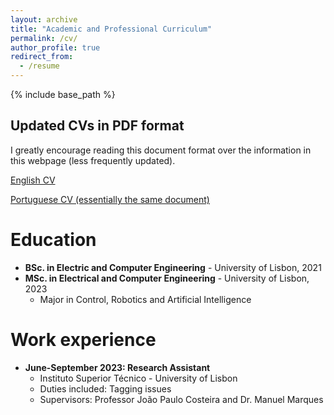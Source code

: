 ```yaml
---
layout: archive
title: "Academic and Professional Curriculum"
permalink: /cv/
author_profile: true
redirect_from:
  - /resume
---
```


{% include base_path %}

## Updated CVs in PDF format

I greatly encourage reading this document format over the information in this webpage (less frequently updated).

[English CV](https://andre-a-fernandes.github.io/files/CV_EN) 

[Portuguese CV (essentially the same document)](https://andre-a-fernandes.github.io/files/CV_PT) 

Education
======
* **BSc. in Electric and Computer Engineering** - University of Lisbon, 2021
* **MSc. in Electrical and Computer Engineering** - University of Lisbon, 2023
  * Major in Control, Robotics and Artificial Intelligence

Work experience
======
* **June-September 2023: Research Assistant**
  * Instituto Superior Técnico - University of Lisbon
  * Duties included: Tagging issues
  * Supervisors: Professor João Paulo Costeira and Dr. Manuel Marques

